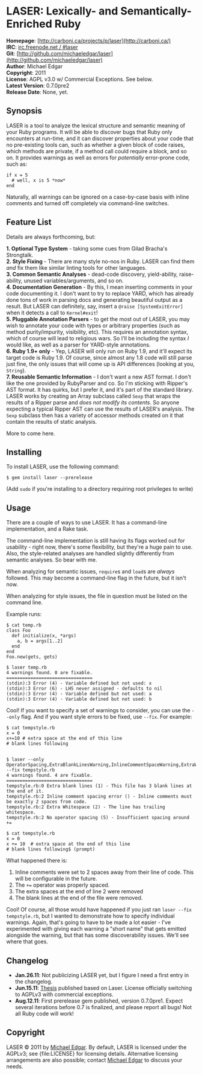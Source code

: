 LASER: Lexically- and Semantically-Enriched Ruby
================================================

**Homepage**:     [http://carboni.ca/projects/p/laser](http://carboni.ca/)   
**IRC**:          [irc.freenode.net / #laser](irc://irc.freenode.net/laser)     
**Git**:          [http://github.com/michaeledgar/laser](http://github.com/michaeledgar/laser)   
**Author**:       Michael Edgar    
**Copyright**:    2011   
**License**:      AGPL v3.0 w/ Commercial Exceptions. See below.    
**Latest Version**: 0.7.0pre2    
**Release Date**: None, yet.

Synopsis
--------

LASER is a tool to analyze the lexical structure and semantic meaning of your
Ruby programs. It will be able to discover bugs that Ruby only encounters at
run-time, and it can discover properties about your code that no pre-existing tools
can, such as whether a given block of code raises, which methods are private,
if a method call could require a block, and so on. It provides warnings
as well as errors for *potentially* error-prone code, such as:

    if x = 5
      # well, x is 5 *now*
    end

Naturally, all warnings can be ignored on a case-by-case basis with inline comments
and turned off completely via command-line switches.

Feature List
------------
                                                                              
Details are always forthcoming, but:

**1. Optional Type System** - taking some cues from Gilad Bracha's Strongtalk.  
**2. Style Fixing** - There are many style no-nos in Ruby. LASER can find them *and* fix them
like similar linting tools for other languages.  
**3. Common Semantic Analyses** - dead-code discovery, yield-ability, raise-ability,
unused variables/arguments, and so on.  
**4. Documentation Generation** - By this, I mean inserting comments in your code documenting
it. I don't want to try to replace YARD, which has already done tons of work in parsing docs
and generating beautiful output as a result. But LASER can definitely, say, insert a
`@raise [SystemExitError]` when it detects a call to `Kernel#exit`!    
**5. Pluggable Annotation Parsers** - to get the most out of LASER, you may wish to
annotate your code with types or arbitrary properties (such as method purity/impurity,
visibility, etc). This requires an annotation syntax, which of course will lead to religious
wars. So I'll be including the syntax *I* would like, as well as a parser for YARD-style
annotations.  
**6. Ruby 1.9+ only** - Yep, LASER will only run on Ruby 1.9, and it'll expect its target
code is Ruby 1.9. Of course, since almost any 1.8 code will still parse just fine, the only issues
that will come up is API differences (looking at you, `String`).  
**7. Reusable Semantic Information** - I don't want a new AST format. I don't like the one
provided by RubyParser and co. So I'm sticking with Ripper's AST format. It has quirks, but
I prefer it, and it's part of the standard library. LASER works by creating an Array subclass
called `Sexp` that wraps the results of a Ripper parse and *does not modify its contents*. So anyone
expecting a typical Ripper AST can use the results of LASER's analysis. The `Sexp` subclass then
has a variety of accessor methods created on it that contain the results of static analysis.

More to come here.

Installing
----------

To install LASER, use the following command:

    $ gem install laser --prerelease
    
(Add `sudo` if you're installing to a directory requiring root privileges to write)
                                                                              
Usage
-----

There are a couple of ways to use LASER. It has a command-line implementation,
and a Rake task.

The command-line implementation is still having its flags worked out for usability -
right now, there's some flexibility, but they're a huge pain to use. Also, the style-related
analyses are handled slightly differently from semantic analyses. So bear with me.

When analyzing for semantic issues, `require`s and `load`s are *always* followed. This
may become a command-line flag in the future, but it isn't now.

When analyzing for style issues, the file in question must be listed on the command line.

Example runs:

```
$ cat temp.rb
class Foo
  def initialize(x, *args)
    a, b = args[1..2]
  end
end
Foo.new(gets, gets)

$ laser temp.rb
4 warnings found. 0 are fixable.
================================
(stdin):3 Error (4) - Variable defined but not used: x
(stdin):3 Error (6) - LHS never assigned - defaults to nil
(stdin):3 Error (4) - Variable defined but not used: a
(stdin):3 Error (4) - Variable defined but not used: b
```

Cool! If you want to specify a set of warnings to consider, you can use the `--only` flag. And
if you want style errors to be fixed, use `--fix`. For example:

```
$ cat tempstyle.rb
x = 0
x+=10 # extra space at the end of this line   
# blank lines following


$ laser --only OperatorSpacing,ExtraBlankLinesWarning,InlineCommentSpaceWarning,ExtraWhitespaceWarning --fix tempstyle.rb
4 warnings found. 4 are fixable.
================================
tempstyle.rb:0 Extra blank lines (1) - This file has 3 blank lines at the end of it.
tempstyle.rb:2 Inline comment spacing error () - Inline comments must be exactly 2 spaces from code.
tempstyle.rb:2 Extra Whitespace (2) - The line has trailing whitespace.
tempstyle.rb:2 No operator spacing (5) - Insufficient spacing around +=

$ cat tempstyle.rb
x = 0
x += 10  # extra space at the end of this line   
# blank lines following$ (prompt)
```

What happened there is:

1. Inline comments were set to 2 spaces away from their line of code. This will be configurable in the future.
2. The `+=` operator was properly spaced.
3. The extra spaces at the end of line 2 were removed
4. The blank lines at the end of the file were removed.

Cool! Of course, all those would have happened if you just ran `laser --fix tempstyle.rb`, but I wanted to demonstrate
how to specify individual warnings. Again, that's going to have to be made a lot easier - I've experimented with giving
each warning a "short name" that gets emitted alongside the warning, but that has some discoverability issues. We'll see
where that goes.

Changelog
---------

- **Jan.26.11**: Not publicizing LASER yet, but I figure I need a first entry in
the changelog.
- **Jun.15.11**: [Thesis](http://www.cs.dartmouth.edu/reports/abstracts/TR2011-686/) published
based on Laser. License officially switching to AGPLv3 with commercial exceptions.
- **Aug.12.11**: First prerelease gem published, version 0.7.0pre1. Expect several iterations
before 0.7 is finalized, and please report all bugs! Not all Ruby code will work!

Copyright
---------

LASER &copy; 2011 by [Michael Edgar](mailto:adgar@carboni.ca).
By default, LASER is licensed under the AGPLv3;
see {file:LICENSE} for licensing details.
Alternative licensing arrangements are also possible;
contact [Michael Edgar](mailto:adgar@carboni.ca) to discuss your needs.